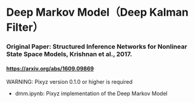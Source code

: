 # Deep Markov Model（Deep Kalman Filter）
### Original Paper: Structured Inference Networks for Nonlinear State Space Models, Krishnan et al., 2017.
#### https://arxiv.org/abs/1609.09869

WARNING: Pixyz version 0.1.0 or higher is required

* dmm.ipynb: Pixyz implementation of the Deep Markov Model
